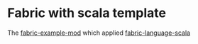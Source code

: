 # Fabric with scala template

The [fabric-example-mod](https://github.com/FabricMC/fabric-example-mod) which applied [fabric-language-scala](https://github.com/FabricMC/fabric-language-scala)
